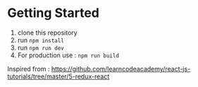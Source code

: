 # Getting Started
1. clone this repository
2. run `npm install`
3. run `npm run dev`
4. For production use : `npm run build`

Inspired from : https://github.com/learncodeacademy/react-js-tutorials/tree/master/5-redux-react
